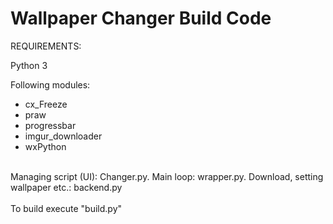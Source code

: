 # Wallpaper Changer Build Code

REQUIREMENTS:

Python 3

Following modules:
  * cx_Freeze
  * praw
  * progressbar
  * imgur_downloader
  * wxPython
<br/>
Managing script (UI): Changer.py.  
Main loop: wrapper.py.  
Download, setting wallpaper etc.: backend.py
<br/>
<br/> 
To build execute "build.py"
